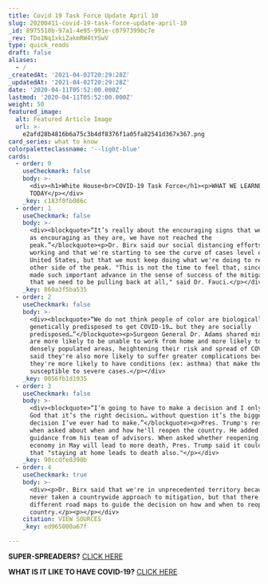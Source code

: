 ```yaml
---
title: Covid 19 Task Force Update April 10
slug: 20200411-covid-19-task-force-update-april-10
_id: 8975510b-97a1-4e95-991e-c0797399bc7e
_rev: TDo1Nq1xkiZakmRW4tYSwV
type: quick_reads
draft: false
aliases:
  - /
_createdAt: '2021-04-02T20:29:28Z'
_updatedAt: '2021-04-02T20:29:28Z'
date: '2020-04-11T05:52:00.000Z'
lastmod: '2020-04-11T05:52:00.000Z'
weight: 50
featured_image:
  alt: Featured Article Image
  url: >-
    e2afd28b4816b6a75c3b4df8376f1a05fa82541d367x367.png
card_series: what to know
colorpaletteclassname: '--light-blue'
cards:
  - order: 0
    useCheckmark: false
    body: >-
      <div><h1>White House<br>COVID-19 Task Force</h1><p>WHAT WE LEARNED
      TODAY</p></div>
    _key: c183f0fb086c
  - order: 1
    useCheckmark: false
    body: >-
      <div><blockquote>“It’s really about the encouraging signs that we see, but
      as encouraging as they are, we have not reached the
      peak.”</blockquote><p>Dr. Birx said our social distancing efforts are
      working and that we're starting to see the curve of cases level off in the
      United States, but that we must keep doing what we're doing to reach the
      other side of the peak. "This is not the time to feel that, since we have
      made such important advance in the sense of success of the mitigation,
      that we need to be pulling back at all," said Dr. Fauci.</p></div>
    _key: 860a3f5ba535
  - order: 2
    useCheckmark: false
    body: >-
      <div><blockquote>“We do not think people of color are biologically or
      genetically predisposed to get COVID-19… but they are socially
      predisposed…”</blockquote><p>Surgeon General Dr. Adams shared minorities
      are more likely to be unable to work from home and more likely to live in
      densely populated areas, heightening their risk and spread of COVID-19. He
      said they're also more likely to suffer greater complications because
      they're more likely to have conditions (ex: asthma) that make them more
      susceptible to severe cases.</p></div>
    _key: 0056fb1d1935
  - order: 3
    useCheckmark: false
    body: >-
      <div><blockquote>“I’m going to have to make a decision and I only hope to
      God that it’s the right decision… without question it’s the biggest
      decision I’ve ever had to make.”</blockquote><p>Pres. Trump's response
      when asked about when and how he'll reopen the country. He added he wants
      guidance from his team of advisors. When asked whether reopening the
      economy in May will lead to more death, Pres. Trump said it could, but
      that "staying at home leads to death also."</p></div>
    _key: 90ccdfe8390b
  - order: 4
    useCheckmark: true
    body: >-
      <div><p>Dr. Birx said that we're in unprecedented territory because we've
      never taken a countrywide approach to mitigation, but that there's several
      different road maps to guide the decision on how and when to reopen the
      country.</p><p></p></div>
    citation: VIEW SOURCES
    _key: ed965000a67f

---
```

**SUPER-SPREADERS?** [CLICK HERE](https://smarthernews.com/article/super-spreaders/)

**WHAT IS IT LIKE TO HAVE COVID-19?** [CLICK HERE](https://smarthernews.com/article/what-is-it-like-to-have-covid-19/)